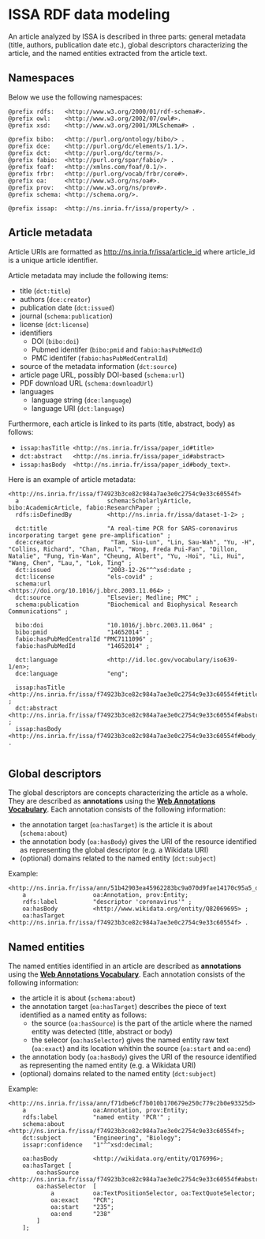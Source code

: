 # ISSA RDF data modeling

An article analyzed by ISSA is described in three parts: general metadata (title, authors, publication date etc.), global descriptors characterizing the article, and the named entities extracted from the article text.


## Namespaces
Below we use the following namespaces:

```turtle
@prefix rdfs:   <http://www.w3.org/2000/01/rdf-schema#>.
@prefix owl:    <http://www.w3.org/2002/07/owl#>.
@prefix xsd:    <http://www.w3.org/2001/XMLSchema#> .

@prefix bibo:   <http://purl.org/ontology/bibo/> .
@prefix dce:    <http://purl.org/dc/elements/1.1/>.
@prefix dct:    <http://purl.org/dc/terms/>.
@prefix fabio:  <http://purl.org/spar/fabio/> .
@prefix foaf:   <http://xmlns.com/foaf/0.1/>.
@prefix frbr:   <http://purl.org/vocab/frbr/core#>.
@prefix oa:     <http://www.w3.org/ns/oa#>.
@prefix prov:   <http://www.w3.org/ns/prov#>.
@prefix schema: <http://schema.org/>.

@prefix issap:  <http://ns.inria.fr/issa/property/> .
```

## Article metadata
Article URIs are formatted as http://ns.inria.fr/issa/article_id where article_id is a unique article identifier.

Article metadata may include the following items:
- title (`dct:title`)
- authors (`dce:creator`)
- publication date (`dct:issued`)
- journal (`schema:publication`)
- license (`dct:license`)
- identifiers
    - DOI (`bibo:doi`)
    - Pubmed identifer (`bibo:pmid` and `fabio:hasPubMedId`)
    - PMC identifer (`fabio:hasPubMedCentralId`)
- source of the metadata information (`dct:source`)
- article page URL, possibly DOI-based (`schema:url`)
- PDF download URL (`schema:downloadUrl`)
- languages
    - language string (` dce:language `)
    - language URI (`dct:language`)

Furthermore, each article is linked to its parts (title, abstract, body) as follows:
- `issap:hasTitle <http://ns.inria.fr/issa/paper_id#title>`
- `dct:abstract   <http://ns.inria.fr/issa/paper_id#abstract>`
- `issap:hasBody  <http://ns.inria.fr/issa/paper_id#body_text>`.

Here is an example of article metadata:
```turtle
<http://ns.inria.fr/issa/f74923b3ce82c984a7ae3e0c2754c9e33c60554f>
  a                         schema:ScholarlyArticle, bibo:AcademicArticle, fabio:ResearchPaper ;
  rdfs:isDefinedBy          <http://ns.inria.fr/issa/dataset-1-2> ;
  
  dct:title                 "A real-time PCR for SARS-coronavirus incorporating target gene pre-amplification" ;
  dce:creator                "Tam, Siu-Lun", "Lin, Sau-Wah", "Yu, -H", "Collins, Richard", "Chan, Paul", "Wong, Freda Pui-Fan", "Dillon, Natalie", "Fung, Yin-Wan", "Cheung, Albert", "Yu, -Hoi", "Li, Hui", "Wang, Chen", "Lau,", "Lok, Ting" ;
  dct:issued                "2003-12-26"^^xsd:date ;
  dct:license               "els-covid" ;
  schema:url                <https://doi.org/10.1016/j.bbrc.2003.11.064> ;
  dct:source                "Elsevier; Medline; PMC" ;
  schema:publication        "Biochemical and Biophysical Research Communications" ;

  bibo:doi                  "10.1016/j.bbrc.2003.11.064" ;
  bibo:pmid                 "14652014" ;
  fabio:hasPubMedCentralId "PMC7111096" ;
  fabio:hasPubMedId         "14652014" ;
  
  dct:language              <http://id.loc.gov/vocabulary/iso639-1/en>;
  dce:language              "eng";
  
  issap:hasTitle            <http://ns.inria.fr/issa/f74923b3ce82c984a7ae3e0c2754c9e33c60554f#title> ;
  dct:abstract              <http://ns.inria.fr/issa/f74923b3ce82c984a7ae3e0c2754c9e33c60554f#abstract> ;
  issap:hasBody             <http://ns.inria.fr/issa/f74923b3ce82c984a7ae3e0c2754c9e33c60554f#body_text> .
 
```
## Global descriptors

The global descriptors are concepts characterizing the article as a whole. They are described as **annotations** using the **[Web Annotations Vocabulary](https://www.w3.org/TR/annotation-vocab/)**.
Each annotation consists of the following information:
- the annotation target (`oa:hasTarget`) is the article it is about (`schema:about`)
- the annotation body (`oa:hasBody`) gives the URI of the resource identified as representing the global descriptor (e.g. a Wikidata URI)
- (optional) domains related to the named entity (`dct:subject`)

Example:
```turtle
<http://ns.inria.fr/issa/ann/51b42903ea45962283bc9a070d9fae14170c95a5_d>
    a                   oa:Annotation, prov:Entity;
    rdfs:label          "descriptor 'coronavirus'" ;
    oa:hasBody          <http://www.wikidata.org/entity/Q82069695> ;
    oa:hasTarget        <http://ns.inria.fr/issa/f74923b3ce82c984a7ae3e0c2754c9e33c60554f> .
```

## Named entities

The named entities identified in an article are described as **annotations** using the **[Web Annotations Vocabulary](https://www.w3.org/TR/annotation-vocab/)**.
Each annotation consists of the following information:
- the article it is about (`schema:about`)
- the annotation target (`oa:hasTarget`) describes the piece of text identified as a named entity as follows:
    - the source (`oa:hasSource`) is the part of the article where the named entity was detected (title, abstract or body)
    - the selecor (`oa:hasSelector`) gives the named entity raw text (`oa:exact`) and its location whithin the source (`oa:start` and `oa:end`)
- the annotation body (`oa:hasBody`) gives the URI of the resource identified as representing the named entity (e.g. a Wikidata URI)
- (optional) domains related to the named entity (`dct:subject`)

Example:
```turtle
<http://ns.inria.fr/issa/ann/f71dbe6cf7b010b170679e250c779c2b0e93325d>
    a                   oa:Annotation, prov:Entity;
    rdfs:label          "named entity 'PCR'" ;
    schema:about        <http://ns.inria.fr/issa/f74923b3ce82c984a7ae3e0c2754c9e33c60554f>;
    dct:subject         "Engineering", "Biology";
    issapr:confidence	"1"^^xsd:decimal;
    
    oa:hasBody          <http://wikidata.org/entity/Q176996>;
    oa:hasTarget [
        oa:hasSource    <http://ns.inria.fr/issa/f74923b3ce82c984a7ae3e0c2754c9e33c60554f#abstract>;
        oa:hasSelector  [
            a           oa:TextPositionSelector, oa:TextQuoteSelector;
            oa:exact    "PCR";
            oa:start    "235";
            oa:end      "238"
        ]
    ];
```
